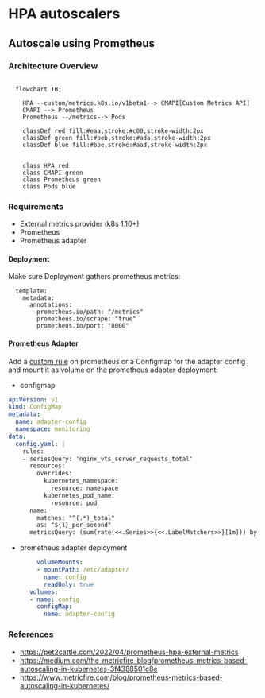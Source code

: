 # HPA autoscalers

## Autoscale using Prometheus

### Architecture Overview

```mermaid

  flowchart TB;

    HPA --custom/metrics.k8s.io/v1beta1--> CMAPI[Custom Metrics API]
    CMAPI --> Prometheus
    Prometheus --/metrics--> Pods

    classDef red fill:#eaa,stroke:#c00,stroke-width:2px
    classDef green fill:#beb,stroke:#ada,stroke-width:2px
    classDef blue fill:#bbe,stroke:#aad,stroke-width:2px


    class HPA red
    class CMAPI green
    class Prometheus green
    class Pods blue

```

### Requirements

  * External metrics provider (k8s 1.10+)
  * Prometheus
  * Prometheus adapter
#### Deployment

Make sure Deployment gathers prometheus metrics:

```
  template:
    metadata:
      annotations:
        prometheus.io/path: "/metrics"
        prometheus.io/scrape: "true"
        prometheus.io/port: "8000"
```

#### Prometheus Adapter

Add a [custom rule](https://github.com/prometheus-community/helm-charts/blob/cd5c69a2ef0a3d5f3478374ba495d27a57b444d4/charts/prometheus-adapter/values.yaml#L85-L87) on prometheus or a Configmap for the adapter config and mount it as volume on the prometheus adapter deployment:

* configmap

```yaml
apiVersion: v1
kind: ConfigMap
metadata:
  name: adapter-config
  namespace: monitoring
data:
  config.yaml: |
    rules:
    - seriesQuery: 'nginx_vts_server_requests_total'
      resources:
        overrides:
          kubernetes_namespace:
            resource: namespace
          kubernetes_pod_name:
            resource: pod
      name:
        matches: "^(.*)_total"
        as: "${1}_per_second"
      metricsQuery: (sum(rate(<<.Series>>{<<.LabelMatchers>>}[1m])) by (<<.GroupBy>>))
```

* prometheus adapter deployment

```yaml
        volumeMounts:
        - mountPath: /etc/adapter/
          name: config
          readOnly: true
      volumes:
      - name: config
        configMap:
          name: adapter-config
```

### References

  * <https://pet2cattle.com/2022/04/prometheus-hpa-external-metrics>
  * <https://medium.com/the-metricfire-blog/prometheus-metrics-based-autoscaling-in-kubernetes-3f4388501c8e>
  * <https://www.metricfire.com/blog/prometheus-metrics-based-autoscaling-in-kubernetes/>

